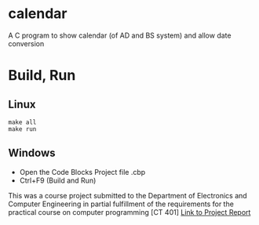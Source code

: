 # calendar
A C program to show calendar (of AD and BS system) and allow date conversion

# Build, Run 
## Linux 
```
make all
make run
```
 
 
## Windows 
* Open the Code Blocks Project file .cbp
* Ctrl+F9 (Build and Run)
 
This was a course project submitted to the Department of Electronics and Computer Engineering in partial fulfillment of the requirements for the practical course on computer programming [CT 401] [Link to Project Report](https://drive.google.com/open?id=1ssW3_6RMHZ3xgIV68hmEPZXZaO2H2id-)
